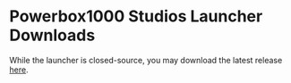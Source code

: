 # Powerbox1000 Studios Launcher Downloads

While the launcher is closed-source, you may download the latest release [here](https://github.com/Powerbox1000-Studios/launcher-releases/releases/latest).
